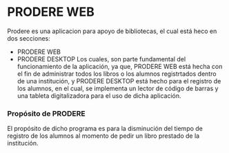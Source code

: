 # PRODERE WEB

Prodere es una aplicacion para apoyo de bibliotecas, el cual está heco en dos secciones:
* PRODERE WEB
* PRODERE DESKTOP
Los cuales, son parte fundamental del funcionamiento de la aplicación, ya que, PRODERE WEB está
hecha con el fin de administrar todos los libros o los alumnos registrtados dentro de una
institución, y PRODERE DESKTOP está hecho para el registro de los alumnos, en el cual, se implementa
un lector de código de barras y una tableta digitalizadora para el uso de dicha aplicación.

### Propósito de PRODERE

El propósito de dicho programa es para la disminución del tiempo de registro de los alumnos al momento
de pedir un libro prestado de la institución.
